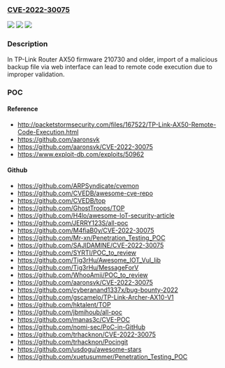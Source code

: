 ### [CVE-2022-30075](https://cve.mitre.org/cgi-bin/cvename.cgi?name=CVE-2022-30075)
![](https://img.shields.io/static/v1?label=Product&message=n%2Fa&color=blue)
![](https://img.shields.io/static/v1?label=Version&message=n%2Fa&color=blue)
![](https://img.shields.io/static/v1?label=Vulnerability&message=n%2Fa&color=brighgreen)

### Description

In TP-Link Router AX50 firmware 210730 and older, import of a malicious backup file via web interface can lead to remote code execution due to improper validation.

### POC

#### Reference
- http://packetstormsecurity.com/files/167522/TP-Link-AX50-Remote-Code-Execution.html
- https://github.com/aaronsvk
- https://github.com/aaronsvk/CVE-2022-30075
- https://www.exploit-db.com/exploits/50962

#### Github
- https://github.com/ARPSyndicate/cvemon
- https://github.com/CVEDB/awesome-cve-repo
- https://github.com/CVEDB/top
- https://github.com/GhostTroops/TOP
- https://github.com/H4lo/awesome-IoT-security-article
- https://github.com/JERRY123S/all-poc
- https://github.com/M4fiaB0y/CVE-2022-30075
- https://github.com/Mr-xn/Penetration_Testing_POC
- https://github.com/SAJIDAMINE/CVE-2022-30075
- https://github.com/SYRTI/POC_to_review
- https://github.com/Tig3rHu/Awesome_IOT_Vul_lib
- https://github.com/Tig3rHu/MessageForV
- https://github.com/WhooAmii/POC_to_review
- https://github.com/aaronsvk/CVE-2022-30075
- https://github.com/cyberanand1337x/bug-bounty-2022
- https://github.com/gscamelo/TP-Link-Archer-AX10-V1
- https://github.com/hktalent/TOP
- https://github.com/jbmihoub/all-poc
- https://github.com/manas3c/CVE-POC
- https://github.com/nomi-sec/PoC-in-GitHub
- https://github.com/trhacknon/CVE-2022-30075
- https://github.com/trhacknon/Pocingit
- https://github.com/usdogu/awesome-stars
- https://github.com/xuetusummer/Penetration_Testing_POC


